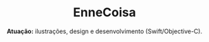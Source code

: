 ---
title: EnneCoisa
subtitle: '<b>Atuação:</b> ilustrações, design e desenvolvimento (Swift/Objective-C).'
description: 'Aplicativo iOS de Realidade Aumentada cartão de visita e tatuagem pessoal.'
gallery:
  direction: portrait
  folder: ennecoisa
  images:
  - '00.png'
  - '01.png'
  - '02.png'
  - '03.png'
  - '04.png'
  - '05.jpg'
  - '06.jpg'
  - '07.jpg'
---